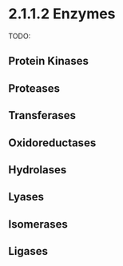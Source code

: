 # 2.1.1.2 Enzymes

TODO:

## Protein Kinases

## Proteases

## Transferases

## Oxidoreductases

## Hydrolases

## Lyases

## Isomerases

## Ligases

<!-- REFERENCES -->

[^rosa2023pharmaceutical]: Section 5.4.2 of Rosa, J. M. C. (2023). *Pharmaceutical chemistry: Drug design and action*. Walter de Gruyter GmbH & Co KG.
[^stromgaard2017textbook]: Chapter 11 of Strømgaard, K., Krogsgaard-Larsen, P., Madsen, U. (2017). *Textbook of drug design and discovery*. CRC Press.
